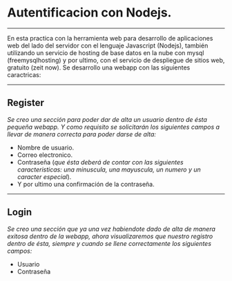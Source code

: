 # Autentificacion con Nodejs.
***
En esta practica con la herramienta web para desarrollo de aplicaciones web del lado del servidor con el lenguaje 
Javascript (Nodejs), también utilizando un servicio de hosting de base datos en la nube con mysql (freemysqlhosting) y por ultimo, con el servicio de despliegue de sitios web, gratuito (zeit now). Se desarrollo una webapp con las siguientes caractricas:

***

## Register

*Se creo una sección para poder dar de alta un usuario dentro de ésta pequeña webapp. Y como requisito se solicitarán los siguientes campos a llevar de manera correcta para poder darse de alta:*

* Nombre de usuario.
* Correo electronico.
* Contraseña (*que ésta deberá de contar con las siguientes caracteristicas: una minuscula, una mayuscula, un numero y un caracter especial*).
* Y por ultimo una confirmación de la contraseña.

***

## Login

*Se creo una sección que ya una vez habiendote dado de alta de manera exitosa dentro de la webapp, ahora visualizaremos que nuestro registro dentro de ésta, siempre y cuando se llene correctamente los siguientes campos:*

* Usuario
* Contraseña


